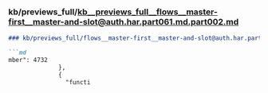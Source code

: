### kb/previews_full/kb__previews_full__flows__master-first__master-and-slot@auth.har.part061.md.part002.md

```md
### kb/previews_full/flows__master-first__master-and-slot@auth.har.part061.md (part 002)

```md
mber": 4732
              },
              {
                "functi
```

```

```

